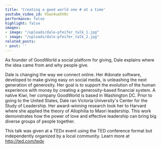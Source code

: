 ```yaml
---
title: 'Creating a good world one # at a time'
youtube_video_id: VSwz4uaXVOc
performance: false
highlight: false
images:
- image: "/uploads/dale-pfeifer_talk_1.jpg"
- image: "/uploads/dale-pfeifer_talk_2.jpg"
related_posts:
- post: ''
---
```


As founder of GoodWorld a social platform for giving, Dale explains where the idea came from and why people give.

Dale is changing the way we connect online. Her #donate software, developed to make giving easy on social media, is unleashing the next generation of generosity. Her goal is to support the evolution of the human experience with money by creating a generosity-based financial system. A native Kiwi, her company GoodWorld is based in Washington DC. Prior to going to the United States, Dale ran Victoria University's Center for the Study of Leadership. Her award-winning research took her to Harvard where she applied the theory of Allophilia to Maori leadership. This work demonstrates how the power of love and effective leadership can bring big diverse groups of people together.

This talk was given at a TEDx event using the TED conference format but independently organized by a local community. Learn more at http://ted.com/tedx
